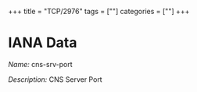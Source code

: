 +++
title = "TCP/2976"
tags = [""]
categories = [""]
+++

# IANA Data

_Name:_ cns-srv-port

_Description:_ CNS Server Port

